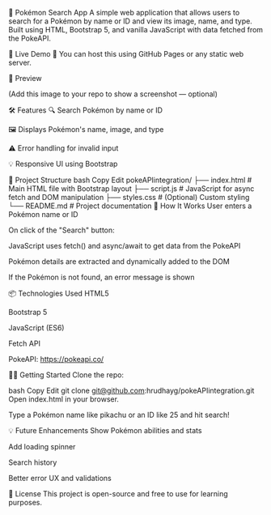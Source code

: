 🧩 Pokémon Search App
A simple web application that allows users to search for a Pokémon by name or ID and view its image, name, and type. Built using HTML, Bootstrap 5, and vanilla JavaScript with data fetched from the PokeAPI.

🚀 Live Demo
🔗 You can host this using GitHub Pages or any static web server.

📸 Preview

(Add this image to your repo to show a screenshot — optional)

🛠️ Features
🔍 Search Pokémon by name or ID

🖼️ Displays Pokémon's name, image, and type

⚠️ Error handling for invalid input

💡 Responsive UI using Bootstrap

📁 Project Structure
bash
Copy
Edit
pokeAPIintegration/
├── index.html        # Main HTML file with Bootstrap layout
├── script.js         # JavaScript for async fetch and DOM manipulation
├── styles.css        # (Optional) Custom styling
└── README.md         # Project documentation
🧪 How It Works
User enters a Pokémon name or ID

On click of the "Search" button:

JavaScript uses fetch() and async/await to get data from the PokeAPI

Pokémon details are extracted and dynamically added to the DOM

If the Pokémon is not found, an error message is shown

📦 Technologies Used
HTML5

Bootstrap 5

JavaScript (ES6)

Fetch API

PokeAPI: https://pokeapi.co/

🧑‍💻 Getting Started
Clone the repo:

bash
Copy
Edit
git clone git@github.com:hrudhayg/pokeAPIintegration.git
Open index.html in your browser.

Type a Pokémon name like pikachu or an ID like 25 and hit search!

💡 Future Enhancements
Show Pokémon abilities and stats

Add loading spinner

Search history

Better error UX and validations

📝 License
This project is open-source and free to use for learning purposes.